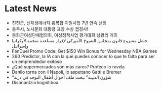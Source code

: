 # Latest News
-  진천군, 신재생에너지 융복합 지원사업 7년 연속 선정
-  충주시, 노사문화 대통령 표창 수상 겹경사!
-  봉화군여성단체협의회, 여성정책사업 평가대회 성황리 개최
-  فشل مشروع قانون بمجلس الشيوخ الأميركي لإقرار مساعدة ضخمة لأوكرانيا وإسرائيل
-  FanDuel Promo Code: Get $150 Win Bonus for Wednesday NBA Games
-  360 Predictor, la IA con la que puedes conocer lo que te falta para ser un emprendedor exitoso
-  ¿Qué supermercados son más caros? Profeco lo revela
-  Danilo torna con il Napoli, lo aspettano Gatti e Bremer
-  “شؤون الدبيبة” تبحث ملف أحوال أطفال التوحد في درنة
-  Disonantzia kognitiboa
